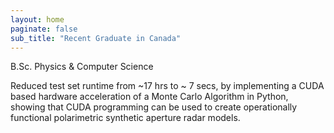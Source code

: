 ```yaml
---
layout: home
paginate: false
sub_title: "Recent Graduate in Canada"
---
```


B.Sc. Physics & Computer Science

Reduced test set runtime from ~17 hrs to ~ 7 secs, by implementing a CUDA based hardware acceleration of a Monte Carlo Algorithm in Python, showing that CUDA programming can be used to create operationally functional polarimetric synthetic aperture radar models. 
